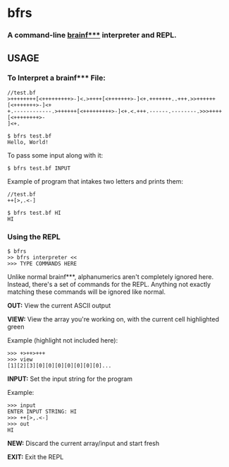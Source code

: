 # bfrs
### A command-line [brainf***](https://esolangs.org/wiki/Brainfuck) interpreter and REPL.

## USAGE
### To Interpret a brainf*** File:
```brainfuck
//test.bf
>++++++++[<+++++++++>-]<.>++++[<+++++++>-]<+.+++++++..+++.>>++++++[<+++++++>-]<+
+.------------.>++++++[<+++++++++>-]<+.<.+++.------.--------.>>>++++[<++++++++>-
]<+.
```
```
$ bfrs test.bf
Hello, World!
```

To pass some input along with it:
```
$ bfrs test.bf INPUT
```
Example of program that intakes two letters and prints them:
```brainfuck
//test.bf
++[>,.<-]
```
```
$ bfrs test.bf HI
HI
```

### Using the REPL
```
$ bfrs
>> bfrs interpreter <<
>>> TYPE COMMANDS HERE
```

Unlike normal brainf***, alphanumerics aren't completely ignored here.
Instead, there's a set of commands for the REPL.
Anything not exactly matching these commands will be ignored like normal.

**OUT:** View the current ASCII output

**VIEW:** View the array you're working on, with the current cell highlighted green

Example (highlight not included here):
```
>>> +>++>+++
>>> view
[1][2][3][0][0][0][0][0][0][0]...
```
**INPUT:** Set the input string for the program

Example:
```
>>> input
ENTER INPUT STRING: HI
>>> ++[>,.<-]
>>> out
HI
```
**NEW:** Discard the current array/input and start fresh

**EXIT:** Exit the REPL
